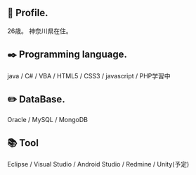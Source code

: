 ## 💬 Profile.
26歳。 神奈川県在住。

## :black_nib: Programming language.
java / C# / VBA / HTML5 / CSS3 / javascript / PHP学習中

## :pencil2: DataBase.
Oracle / MySQL / MongoDB

## :books: Tool
Eclipse / Visual Studio / Android Studio / Redmine / Unity(予定)

<!--
**gyouza-dayo/gyouza-dayo** is a ✨ _special_ ✨ repository because its `README.md` (this file) appears on your GitHub profile.

Here are some ideas to get you started:

- 🔭 I’m currently working on ...
- 🌱 I’m currently learning ...
- 👯 I’m looking to collaborate on ...
- 🤔 I’m looking for help with ...
- 💬 Ask me about ...
- 📫 How to reach me: ...
- 😄 Pronouns: ...
- ⚡ Fun fact: ...
-->
